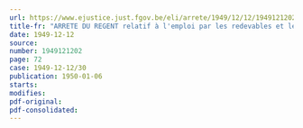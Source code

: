 ```yaml
---
url: https://www.ejustice.just.fgov.be/eli/arrete/1949/12/12/1949121202/justel
title-fr: "ARRETE DU REGENT relatif à l'emploi par les redevables et les bureaux des douanes de machines à timbrer pour l'acquittement du droit de timbre et des taxes assimilées au timbre"
date: 1949-12-12
source:
number: 1949121202
page: 72
case: 1949-12-12/30
publication: 1950-01-06
starts:
modifies:
pdf-original:
pdf-consolidated:
---
```


